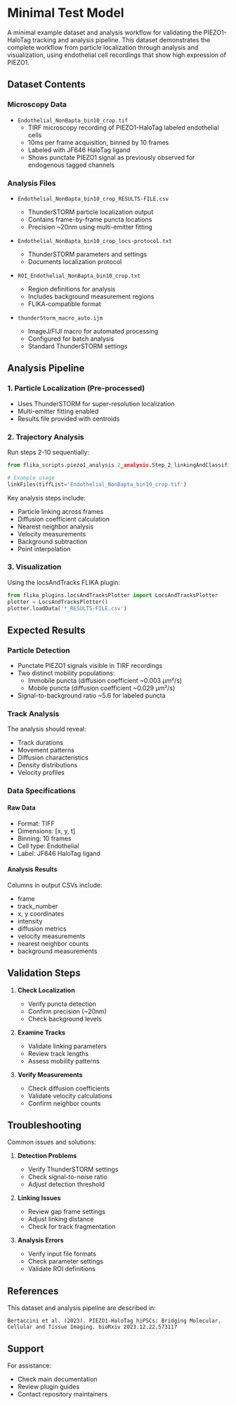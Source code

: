 # Minimal Test Model

A minimal example dataset and analysis workflow for validating the PIEZO1-HaloTag tracking and analysis pipeline. This dataset demonstrates the complete workflow from particle localization through analysis and visualization, using endothelial cell recordings that show high expression of PIEZO1.

## Dataset Contents

### Microscopy Data
- `Endothelial_NonBapta_bin10_crop.tif`
  - TIRF microscopy recording of PIEZO1-HaloTag labeled endothelial cells
  - 10ms per frame acquisition, binned by 10 frames
  - Labeled with JF646 HaloTag ligand
  - Shows punctate PIEZO1 signal as previously observed for endogenous tagged channels

### Analysis Files
- `Endothelial_NonBapta_bin10_crop_RESULTS-FILE.csv`
  - ThunderSTORM particle localization output
  - Contains frame-by-frame puncta locations
  - Precision ~20nm using multi-emitter fitting

- `Endothelial_NonBapta_bin10_crop_locs-protocol.txt`
  - ThunderSTORM parameters and settings
  - Documents localization protocol

- `ROI_Endothelial_NonBapta_bin10_crop.txt`
  - Region definitions for analysis
  - Includes background measurement regions
  - FLIKA-compatible format

- `thunderStorm_macro_auto.ijm`
  - ImageJ/FIJI macro for automated processing
  - Configured for batch analysis
  - Standard ThunderSTORM settings

## Analysis Pipeline

### 1. Particle Localization (Pre-processed)
- Uses ThunderSTORM for super-resolution localization
- Multi-emitter fitting enabled
- Results file provided with centroids

### 2. Trajectory Analysis
Run steps 2-10 sequentially:
```python
from flika_scripts.piezo1_analysis.2_analysis.Step_2_linkingAndClassification import linkFiles

# Example usage
linkFiles(tiffList='Endothelial_NonBapta_bin10_crop.tif')
```

Key analysis steps include:
- Particle linking across frames
- Diffusion coefficient calculation
- Nearest neighbor analysis 
- Velocity measurements
- Background subtraction
- Point interpolation

### 3. Visualization
Using the locsAndTracks FLIKA plugin:
```python
from flika_plugins.locsAndTracksPlotter import LocsAndTracksPlotter
plotter = LocsAndTracksPlotter()
plotter.loadData('*_RESULTS-FILE.csv')
```

## Expected Results

### Particle Detection
- Punctate PIEZO1 signals visible in TIRF recordings
- Two distinct mobility populations:
  - Immobile puncta (diffusion coefficient ~0.003 μm²/s)
  - Mobile puncta (diffusion coefficient ~0.029 μm²/s)
- Signal-to-background ratio ~5.6 for labeled puncta

### Track Analysis
The analysis should reveal:
- Track durations
- Movement patterns
- Diffusion characteristics
- Density distributions
- Velocity profiles

### Data Specifications

#### Raw Data
- Format: TIFF
- Dimensions: [x, y, t]
- Binning: 10 frames
- Cell type: Endothelial
- Label: JF646 HaloTag ligand

#### Analysis Results
Columns in output CSVs include:
- frame
- track_number
- x, y coordinates
- intensity
- diffusion metrics
- velocity measurements
- nearest neighbor counts
- background measurements

## Validation Steps

1. **Check Localization**
   - Verify puncta detection
   - Confirm precision (~20nm)
   - Check background levels

2. **Examine Tracks**
   - Validate linking parameters
   - Review track lengths
   - Assess mobility patterns

3. **Verify Measurements**
   - Check diffusion coefficients
   - Validate velocity calculations
   - Confirm neighbor counts

## Troubleshooting

Common issues and solutions:

1. **Detection Problems**
   - Verify ThunderSTORM settings
   - Check signal-to-noise ratio
   - Adjust detection threshold

2. **Linking Issues**
   - Review gap frame settings
   - Adjust linking distance
   - Check for track fragmentation

3. **Analysis Errors**
   - Verify input file formats
   - Check parameter settings
   - Validate ROI definitions

## References

This dataset and analysis pipeline are described in:
```
Bertaccini et al. (2023). PIEZO1-HaloTag hiPSCs: Bridging Molecular, 
Cellular and Tissue Imaging. bioRxiv 2023.12.22.573117
```

## Support

For assistance:
- Check main documentation
- Review plugin guides
- Contact repository maintainers